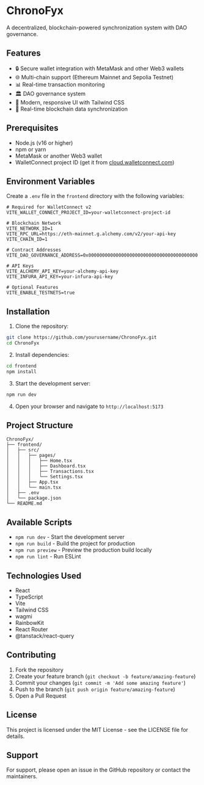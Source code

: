 # ChronoFyx

A decentralized, blockchain-powered synchronization system with DAO governance.

## Features

- 🔒 Secure wallet integration with MetaMask and other Web3 wallets
- 🌐 Multi-chain support (Ethereum Mainnet and Sepolia Testnet)
- 📊 Real-time transaction monitoring
- 🏛️ DAO governance system
- 📱 Modern, responsive UI with Tailwind CSS
- 🔄 Real-time blockchain data synchronization

## Prerequisites

- Node.js (v16 or higher)
- npm or yarn
- MetaMask or another Web3 wallet
- WalletConnect project ID (get it from [cloud.walletconnect.com](https://cloud.walletconnect.com/))

## Environment Variables

Create a `.env` file in the `frontend` directory with the following variables:

```env
# Required for WalletConnect v2
VITE_WALLET_CONNECT_PROJECT_ID=your-walletconnect-project-id

# Blockchain Network
VITE_NETWORK_ID=1
VITE_RPC_URL=https://eth-mainnet.g.alchemy.com/v2/your-api-key
VITE_CHAIN_ID=1

# Contract Addresses
VITE_DAO_GOVERNANCE_ADDRESS=0x0000000000000000000000000000000000000000

# API Keys
VITE_ALCHEMY_API_KEY=your-alchemy-api-key
VITE_INFURA_API_KEY=your-infura-api-key

# Optional Features
VITE_ENABLE_TESTNETS=true
```

## Installation

1. Clone the repository:
```bash
git clone https://github.com/yourusername/ChronoFyx.git
cd ChronoFyx
```

2. Install dependencies:
```bash
cd frontend
npm install
```

3. Start the development server:
```bash
npm run dev
```

4. Open your browser and navigate to `http://localhost:5173`

## Project Structure

```
ChronoFyx/
├── frontend/
│   ├── src/
│   │   ├── pages/
│   │   │   ├── Home.tsx
│   │   │   ├── Dashboard.tsx
│   │   │   ├── Transactions.tsx
│   │   │   └── Settings.tsx
│   │   ├── App.tsx
│   │   └── main.tsx
│   ├── .env
│   └── package.json
└── README.md
```

## Available Scripts

- `npm run dev` - Start the development server
- `npm run build` - Build the project for production
- `npm run preview` - Preview the production build locally
- `npm run lint` - Run ESLint

## Technologies Used

- React
- TypeScript
- Vite
- Tailwind CSS
- wagmi
- RainbowKit
- React Router
- @tanstack/react-query

## Contributing

1. Fork the repository
2. Create your feature branch (`git checkout -b feature/amazing-feature`)
3. Commit your changes (`git commit -m 'Add some amazing feature'`)
4. Push to the branch (`git push origin feature/amazing-feature`)
5. Open a Pull Request

## License

This project is licensed under the MIT License - see the LICENSE file for details.

## Support

For support, please open an issue in the GitHub repository or contact the maintainers. 